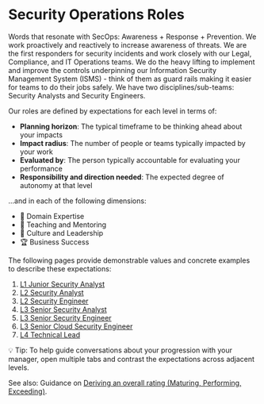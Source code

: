 # Security Operations Roles

Words that resonate with SecOps: Awareness + Response + Prevention. We work proactively and reactively to increase awareness of threats. We are the first responders for security incidents and work closely with our Legal, Compliance, and IT Operations teams. We do the heavy lifting to implement and improve the controls underpinning our Information Security Management System (ISMS) - think of them as guard rails making it easier for teams to do their jobs safely. We have two disciplines/sub-teams: Security Analysts and Security Engineers.

Our roles are defined by expectations for each level in terms of:

- **Planning horizon**: The typical timeframe to be thinking ahead about your impacts
- **Impact radius**: The number of people or teams typically impacted by your work
- **Evaluated by**: The person typically accountable for evaluating your performance
- **Responsibility and direction needed**: The expected degree of autonomy at that level

...and in each of the following dimensions:

- 🦉 Domain Expertise
- 🌱 Teaching and Mentoring
- 🧭 Culture and Leadership
- 🏆 Business Success

The following pages provide demonstrable values and concrete examples to describe these expectations:

1. [L1 Junior Security Analyst](L1-Junior-Security-Analyst.md)
2. [L2 Security Analyst](L2-Security-Analyst.md)
3. [L2 Security Engineer](L2-Security-Engineer.md)
4. [L3 Senior Security Analyst](L3-Senior-Security-Analyst.md)
5. [L3 Senior Security Engineer](L3-Senior-Security-Engineer.md)
6. [L3 Senior Cloud Security Engineer](L3-Senior-Cloud-Security-Engineer.md)
7. [L4 Technical Lead](L4-Technical-Lead.md)

💡 Tip: To help guide conversations about your progression with your manager, open multiple tabs and contrast the expectations across adjacent levels.

See also: Guidance on [Deriving an overall rating (Maturing, Performing, Exceeding)](../Software-Engineering/Overall-Ratings.md).
